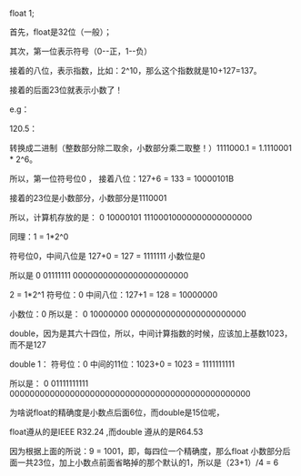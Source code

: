 float 1;

首先，float是32位（一般）；

其次，第一位表示符号（0--正，1--负）

接着的八位，表示指数，比如：2^10，那么这个指数就是10+127=137。

接着的后面23位就表示小数了！

e.g：

120.5：

转换成二进制（整数部分除二取余，小数部分乘二取整！）1111000.1 = 1.1110001 * 2^6。

所以，第一位符号位0 ， 接着八位：127+6 = 133 = 10000101B

接着的23位是小数部分，小数部分是1110001

所以，计算机存放的是：
0 10000101 11100010000000000000000

同理：1 = 1*2^0

符号位0，中间八位是 127+0 = 127 = 1111111
小数位是0

所以是
0 01111111 00000000000000000000000

2 = 1*2^1
符号位：0 中间八位：127+1 = 128 = 10000000

小数位：0
所以是：
0 10000000 00000000000000000000000




double，因为是其六十四位，所以，中间计算指数的时候，应该加上基数1023，而不是127

double 1：
符号位：0 中间的11位：1023+0 = 1023 = 1111111111

所以是：
0 01111111111 000000000000000000000000000000000000000000000000


为啥说float的精确度是小数点后面6位，而double是15位呢，

float遵从的是IEEE R32.24 ,而double 遵从的是R64.53

因为根据上面的所说：9 = 1001，即，每四位一个精确度，那么float 小数部分后面一共23位，加上小数点前面省略掉的那个默认的1，所以是（23+1）/4 = 6